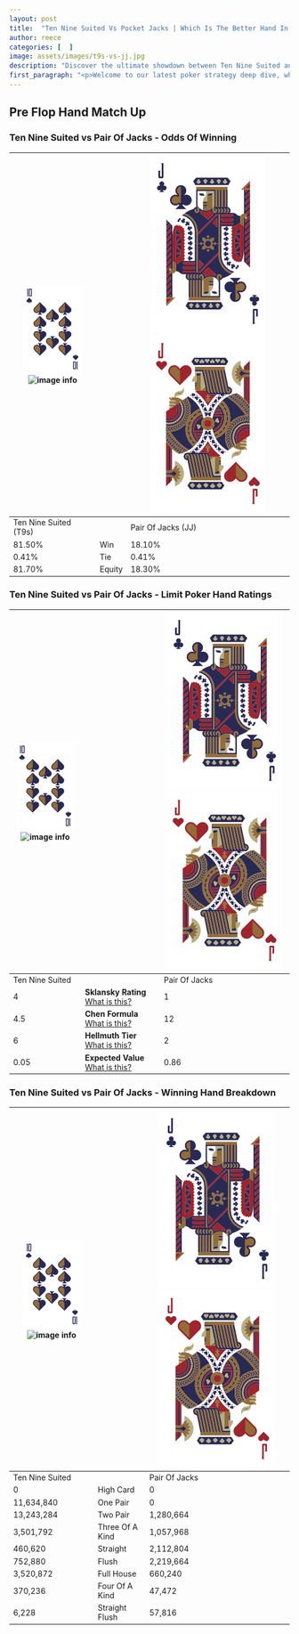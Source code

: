 ```yaml
---
layout: post
title:  "Ten Nine Suited Vs Pocket Jacks | Which Is The Better Hand In Poker? A Complete Guide"
author: reece
categories: [  ]
image: assets/images/t9s-vs-jj.jpg
description: "Discover the ultimate showdown between Ten Nine Suited and Pair Of Jacks in poker! Uncover the odds, strategies, and scenarios where one hand triumphs over the other. Get ready to up your poker game with this thrilling analysis."
first_paragraph: "<p>Welcome to our latest poker strategy deep dive, where we're pitting two distinct hands against each other in a high-stakes showdown: Ten Nine Suited vs Pair Of Jacks.</p><p>In the dynamic world of poker, every decision counts, and knowing which hand holds the upper hand is key to your success at the table.</p><p>In this article, we'll dissect these two hands, explore the scenarios where one dominates the other, and equip you with the knowledge to make strategic choices that can tip the odds in your favor.</p><p>Get ready to unravel the intriguing dynamics of these poker hands and elevate your game to new heights.</p>"
---
```




[comment]: # (sp0)

## Pre Flop Hand Match Up

<div class="table hand-ratings" markdown="1"> 



### Ten Nine Suited vs Pair Of Jacks - Odds Of Winning


    
| ![image info](assets/images/hand1/T.png) ![image info](assets/images/hand1/9s.png) |  | ![image info](assets/images/hand2/J.png) ![image info](assets/images/hand2/Jo.png) |
| -------- | -------- | -------- |
| Ten Nine Suited (T9s) |  | Pair Of Jacks (JJ) |
| 81.50% | Win | 18.10% |
| 0.41% | Tie | 0.41% |
| 81.70% | Equity | 18.30% |




[comment]: # (sp1)



### Ten Nine Suited vs Pair Of Jacks - Limit Poker Hand Ratings


    
| ![image info](assets/images/hand1/T.png) ![image info](assets/images/hand1/9s.png) |  | ![image info](assets/images/hand2/J.png) ![image info](assets/images/hand2/Jo.png) |
| -------- | -------- | -------- |
| Ten Nine Suited |  | Pair Of Jacks |
| 4 | **Sklansky Rating** [What is this?](/sklansky-rating-explained) | 1 |
| 4.5 | **Chen Formula** [What is this?](/chen-formula-explained) | 12 |
| 6 | **Hellmuth Tier** [What is this?](/Hellmuth-tier-explained) | 2 |
| 0.05 | **Expected Value** [What is this?](/expected-value-explained) | 0.86 |




[comment]: # (sp2)



### Ten Nine Suited vs Pair Of Jacks - Winning Hand Breakdown


    
| ![image info](assets/images/hand1/T.png) ![image info](assets/images/hand1/9s.png) |  | ![image info](assets/images/hand2/J.png) ![image info](assets/images/hand2/Jo.png) |
| -------- | -------- | -------- |
| Ten Nine Suited |  | Pair Of Jacks |
| 0 | High Card | 0 |
| 11,634,840 | One Pair | 0 |
| 13,243,284 | Two Pair | 1,280,664 |
| 3,501,792 | Three Of A Kind | 1,057,968 |
| 460,620 | Straight | 2,112,804 |
| 752,880 | Flush | 2,219,664 |
| 3,520,872 | Full House | 660,240 |
| 370,236 | Four Of A Kind | 47,472 |
| 6,228 | Straight Flush | 57,816 |




[comment]: # (sp3)



</div>

[comment]: # (sp4)



[comment]: # (sp5)

